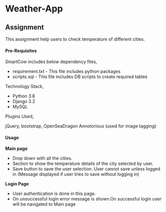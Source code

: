 # Weather-App
<h2>Assignment</h2>

This assignment help users to check temperature of different cities.

<h4>Pre-Requisites</h4>

SmartCow includes below dependency files,

<ul>
<li>requirement.txt - This file includes python packages</li>
<li>scripts.sql - This file includes DB scripts to create required tables</li>
</ul>

Technology Stack,

<ul>
<li>Python 3.8</li>
<li>Django 3.2</li>
<li>MySQL</li>
</ul>

Plugins Used,

jQuery, bootstrap, OpenSeaDragon Annotorious (used for image tagging)

<h4>Usage</h4>

<b>Main page</b>
<ul>
<li>Drop down with all the cities.</li>
<li>Section to show the temperature details of the city selected by user.</li>
<li>Save button to save the user selection. User cannot save unless logged in (Message displayed if user tries to save without logging in)</li>
</ul>

<b>Login Page</b>
<ul>
<li>User authentication is done in this page.</li>
<li>On unsuccessful login error message is shown.On successful login user will be navigated to Main page</li>
</ul> 









      



